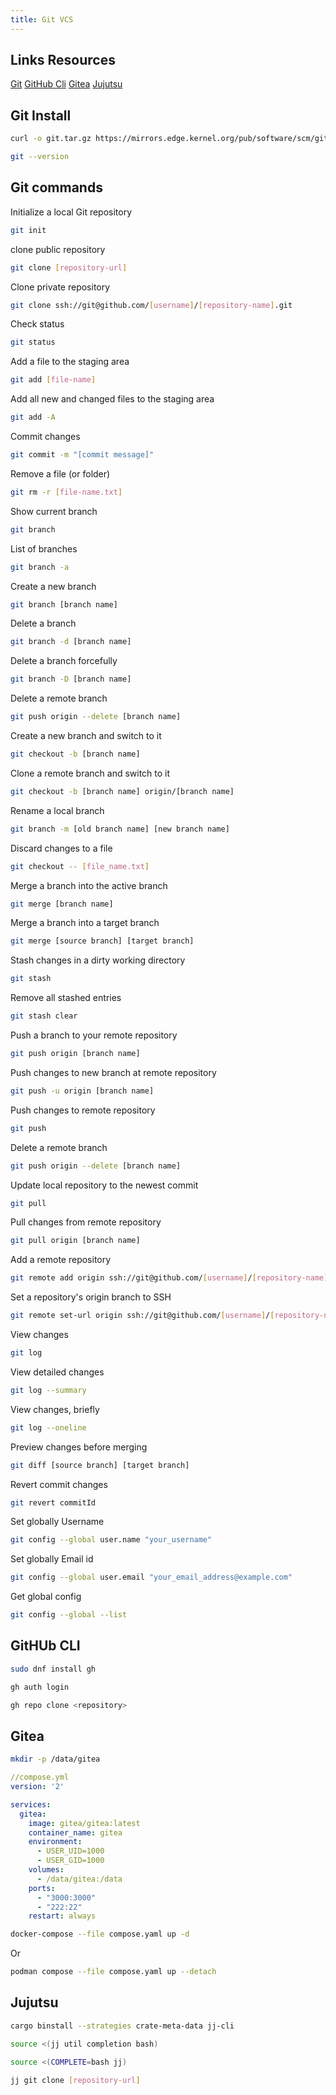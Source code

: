 ```yaml
---
title: Git VCS
---
```


## Links Resources
[Git](https://git-scm.com)
[GitHub Cli](https://cli.github.com/)
[Gitea](https://about.gitea.com/)
[Jujutsu](https://jj-vcs.github.io/jj/latest/)

## Git Install
````bash
curl -o git.tar.gz https://mirrors.edge.kernel.org/pub/software/scm/git/git-2.26.2.tar.gz
````
````bash
git --version
````

## Git commands
Initialize a local Git repository
````bash
git init
````
clone public repository
````bash
git clone [repository-url]
````
Clone private repository
````bash
git clone ssh://git@github.com/[username]/[repository-name].git
````
Check status
````bash
git status
````
Add a file to the staging area
````bash
git add [file-name]
````
Add all new and changed files to the staging area
````bash
git add -A
````
Commit changes
````bash
git commit -m "[commit message]"
````
Remove a file (or folder)
````bash
git rm -r [file-name.txt]
````
Show current branch
````bash
git branch
````
List of branches
````bash
git branch -a
````
Create a new branch
````bash
git branch [branch name]
````
Delete a branch
````bash
git branch -d [branch name]
````
Delete a branch forcefully
````bash
git branch -D [branch name]
````
Delete a remote branch
````bash
git push origin --delete [branch name]
````
Create a new branch and switch to it
````bash
git checkout -b [branch name]
````
Clone a remote branch and switch to it
````bash
git checkout -b [branch name] origin/[branch name]
````
Rename a local branch
````bash
git branch -m [old branch name] [new branch name]
````
Discard changes to a file
````bash
git checkout -- [file_name.txt]
````
Merge a branch into the active branch
````bash
git merge [branch name]
````
Merge a branch into a target branch
````bash
git merge [source branch] [target branch]
````
Stash changes in a dirty working directory
````bash
git stash
````
Remove all stashed entries
````bash
git stash clear
````
Push a branch to your remote repository
````bash
git push origin [branch name]
````
Push changes to new branch at remote repository 
````bash
git push -u origin [branch name]
````
Push changes to remote repository
````bash
git push
````
Delete a remote branch
````bash
git push origin --delete [branch name]
````
Update local repository to the newest commit
````bash
git pull
````
Pull changes from remote repository
````bash
git pull origin [branch name]
````
Add a remote repository
````bash
git remote add origin ssh://git@github.com/[username]/[repository-name].git
````
Set a repository's origin branch to SSH
````bash
git remote set-url origin ssh://git@github.com/[username]/[repository-name].git
````
View changes
````bash
git log
````
View detailed changes
````bash
git log --summary
````
View changes, briefly
````bash
git log --oneline
````
Preview changes before merging
````bash
git diff [source branch] [target branch]
````
Revert commit changes
````bash
git revert commitId
````
Set globally Username
````bash
git config --global user.name "your_username"
````
Set globally Email id
````bash
git config --global user.email "your_email_address@example.com"	
````
Get global config
````bash
git config --global --list
````

## GitHUb CLI
````bash
sudo dnf install gh

gh auth login

gh repo clone <repository>
````


## Gitea

````bash
mkdir -p /data/gitea
````

````yml
//compose.yml
version: '2'

services:
  gitea:
    image: gitea/gitea:latest
    container_name: gitea
    environment:
      - USER_UID=1000
      - USER_GID=1000
    volumes:
      - /data/gitea:/data
    ports:
      - "3000:3000"
      - "222:22"
    restart: always
````

````bash
docker-compose --file compose.yaml up -d
````
Or
````bash
podman compose --file compose.yaml up --detach
````

## Jujutsu
````bash
cargo binstall --strategies crate-meta-data jj-cli
````

````bash
source <(jj util completion bash)
````

````bash
source <(COMPLETE=bash jj)
````

````bash
jj git clone [repository-url]
````
